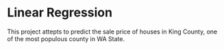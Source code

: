 # Linear Regression

<p>This project attepts to predict the sale price of houses in King County, one of the most populous county in WA State.</p>
